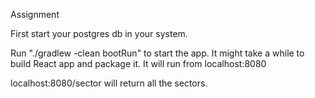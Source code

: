 Assignment

First start your postgres db in your system.

Run "./gradlew -clean bootRun" to start the app. It might take a while to build React app and package it. It will run from localhost:8080 

localhost:8080/sector will return all the sectors.
